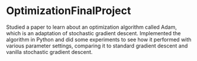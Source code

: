 # OptimizationFinalProject
Studied a paper to learn about an optimization algorithm called Adam, which is an adaptation of stochastic gradient descent. Implemented the algorithm in Python and did some experiments to see how it performed with various parameter settings, comparing it to standard gradient descent and vanilla stochastic gradient descent. 
